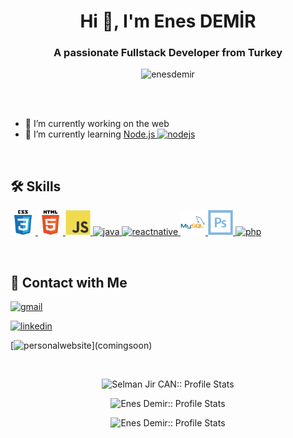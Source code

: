 <h1 align="center">Hi 👋, I'm Enes DEMİR</h1>
<h3 align="center">A passionate Fullstack Developer from Turkey</h3>

<p align="center"> <img src="https://komarev.com/ghpvc/?username=enesdemirr2&label=Profile%20views&color=0e75b6&style=flat" alt="enesdemir" /> </p>

<br><br>
- 🔭 I’m currently working on the web
- 🌱 I’m currently learning <a href="https://nodejs.org/" target="_blank" rel="noreferrer"> Node.js <img src="https://avatars.githubusercontent.com/u/9950313?s=200&v=4" alt="nodejs" width="25" height="25"/> </a>
<br>

## 🛠 Skills

<p align="left"> <a href="https://www.w3schools.com/css/" target="_blank" rel="noreferrer"> <img src="https://raw.githubusercontent.com/devicons/devicon/master/icons/css3/css3-original-wordmark.svg" alt="css3" width="40" height="40"/> </a> <a href="https://www.w3.org/html/" target="_blank" rel="noreferrer"> <img src="https://raw.githubusercontent.com/devicons/devicon/master/icons/html5/html5-original-wordmark.svg" alt="html5" width="40" height="40"/> </a> <a href="https://developer.mozilla.org/en-US/docs/Web/JavaScript" target="_blank" rel="noreferrer"> <img src="https://raw.githubusercontent.com/devicons/devicon/master/icons/javascript/javascript-original.svg" alt="javascript" width="40" height="40"/> </a> <a href="https://www.java.com" target="_blank" rel="noreferrer"> <img src="https://brandslogos.com/wp-content/uploads/images/large/java-logo-1.png" alt="java" width="40" height="40"/> </a>  <a href="https://reactnative.dev/" target="_blank" rel="noreferrer"> <img src="https://d33wubrfki0l68.cloudfront.net/554c3b0e09cf167f0281fda839a5433f2040b349/ecfc9/img/header_logo.svg" alt="reactnative" width="40" height="40"/> </a> <a href="https://www.mysql.com/" target="_blank" rel="noreferrer"> <img src="https://raw.githubusercontent.com/devicons/devicon/master/icons/mysql/mysql-original-wordmark.svg" alt="mysql" width="40" height="40"/> </a> <a href="https://www.photoshop.com/en" target="_blank" rel="noreferrer"> <img src="https://raw.githubusercontent.com/devicons/devicon/master/icons/photoshop/photoshop-line.svg" alt="photoshop" width="40" height="40"/> </a> <a href="https://nodejs.org/en/" target="_blank" rel="noreferrer"> <img src="https://nodejs.org/static/images/logo.svg" alt="php" width="40" height="40"/> </a></p>
<br>

## 🤙 Contact with Me

[![gmail](https://img.shields.io/badge/Gmail-D14836?style=for-the-badge&logo=gmail&logoColor=white)](enesdem175@gmail.com)

[![linkedin](https://img.shields.io/badge/LinkedIn-0077B5?style=for-the-badge&logo=linkedin&logoColor=white)](https://www.linkedin.com/in/enes-demir-b29710204/)

[![personalwebsite](https://img.shields.io/badge/personal_website_(coming_soon)-000000?style=for-the-badge&logo=About.me&logoColor=white)](comingsoon)


<br>

<p align="center"><img src="https://github-readme-stats.vercel.app/api/top-langs/?username=selmanjir&langs_count=8)](https://github.com/anuraghazra/github-readme-stats" alt="Selman Jir CAN:: Profile Stats" /></p>


<p align="center"><img src="https://github-readme-stats.vercel.app/api?username=enesdemirr2&count_private=true&show_icons=true&theme=cobalt" alt="Enes Demir:: Profile Stats" /></p>


<p align="center"><img src="http://github-readme-streak-stats.herokuapp.com?user=enesdemirr2&theme=dracula&date_format=%5BY%20%5DM%20j&background=193549" alt="Enes Demir:: Profile Stats" /></p>
